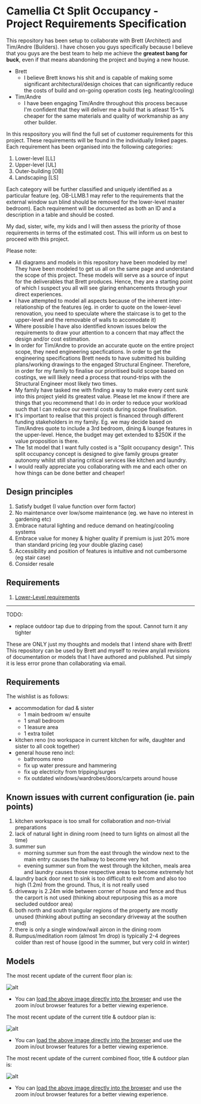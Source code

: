 # Camellia Ct Split Occupancy - Project Requirements Specification

This repository has been setup to collaborate with Brett (Architect) and Tim/Andre (Builders). I have chosen you guys specifically because I believe that you guys are the best team to help me achieve the **greatest bang for buck**, even if that means abandoning the project and buying a new house. 
* Brett 
  * I believe Brett knows his shit and is capable of making some significant architectural/design choices that can significantly reduce the costs of build and on-going operation costs (eg. heating/cooling) 
* Tim/Andre
  * I have been engaging Tim/Andre throughout this process because I'm confident that they will deliver me a build that is atleast 15+% cheaper for the same materials and quality of workmanship as any other builder. 

In this respository you will find the full set of customer requirements for this project. These requirements will be found in the individually linked pages. Each requirement has been organised into the following categories:
1. Lower-level [LL]
2. Upper-level [UL]
3. Outer-building [OB]
4. Landscaping [LS] 

Each category will be further classified and uniquely identified as a particular feature (eg. OB-LLMB.1 may refer to the requirements that the external window sun blind should be removed for the lower-level master bedroom). Each requirement will be documented as both an ID and a description in a table and should be costed.

My dad, sister, wife, my kids and I will then assess the priority of those requirements in terms of the estimated cost. This will inform us on best to proceed with this project.

Please note:
* All diagrams and models in this repository have been modeled by me! They have been modeled to get us all on the same page and understand the scope of this project. These models will serve as a source of input for the deliverables that Brett produces. Hence, they are a starting point of which I suspect you all will see glaring enhancements through your direct experiences.
* I have attempted to model all aspects because of the inherent inter-relationship of the features (eg. in order to quote on the lower-level renovation, you need to speculate where the staircase is to get to the upper-level and the removable of walls to accomodate it)
* Where possible I have also identified known issues below the requirements to draw your attention to a concern that may affect the design and/or cost estimation.
* In order for Tim/Andre to provide an accurate quote on the entire project scope, they need engineering specfications. In order to get the engineering specifications Brett needs to have submitted his building plans/working drawings to the engaged Structural Engineer. Therefore, in order for my family to finalise our prioritised build scope based on costings, we will likely need a process that round-trips with the Structural Engineer most likely two times. 
* My family have tasked me with finding a way to make every cent sunk into this project yield its greatest value. Please let me know if there are things that you recommend that I do in order to reduce your workload such that I can reduce our overral costs during scope finalisation.
* It's important to realise that this project is financed through different funding stakeholders in my family. Eg. we may decide based on Tim/Andres quote to include a 3rd bedroom, dining & lounge features in the upper-level. Hence, the budget may get extended to $250K if the value proposition is there.
* The 1st model that I want fully costed is a "Split occupancy design". This split occupancy concept is designed to give family groups greater autonomy whilst still sharing critical services like kitchen and laundry.  
* I would really appreciate you collaborating with me and each other on how things can be done better and cheaper!

## Design principles
1. Satisfy budget (I value function over form factor)
2. No maintenance over low/some maintenance (eg. we have no interest in gardening etc)
3. Embrace natural lighting and reduce demand on heating/cooling systems
4. Embrace value for money & higher quality if premium is just 20% more than standard pricing (eg your double glazing case)
5. Accessibility and position of features is intuitive and not cumbersome (eg stair case)
6. Consider resale

## Requirements
1. [Lower-Level requirements](./lower-level/Lower-Level-requirements.md)

---
TODO:
* replace outdoor tap due to dripping from the spout. Cannot turn it any tighter




These are ONLY just my thoughts and models that I intend share with Brett! This repository can be used by Brett and myself to review any/all revisions of documentation or models that I have authored and published. Put simply it is less error prone than collaborating via email.

## Requirements
The wishlist is as follows:
- accommodation for dad & sister
  - 1 main bedroom w/ ensuite
  - 1 small bedroom
  - 1 leasure area
  - 1 extra toilet
- kitchen reno (no workspace in current kitchen for wife, daughter and sister to all cook together)
- general house reno incl:
  - bathrooms reno
  - fix up water pressure and hammering
  - fix up electricity from tripping/surges
  - fix outdated windows/wardrobes/doors/carpets around house


## Known issues with current configuration (ie. pain points)
1. kitchen workspace is too small for collaboration and non-trivial preparations 
2. lack of natural light in dining room (need to turn lights on almost all the time)
3. summer sun
    * morning summer sun from the east  through the window next to the main entry causes the hallway to become very hot
    * evening summer sun from the west through the kitchen, meals area and laundry causes those respective areas to become extremely hot
4. laundry back door next to sink is too difficult to exit from and also too high (1.2m) from the ground. Thus, it is not really used
5. driveway is 2.24m wide between corner of house and fence and thus the carport is not used (thinking about repurposing this as a more secluded outdoor area)
6. both north and south triangular regions of the property are mostly unused (thinking about putting an secondary driveway at the southen end)
7. there is only a single window/wall aircon in the dining room
8. Rumpus/meditation room (almost 1m drop) is typically 2-4 degrees colder than rest of house (good in the summer, but very cold in winter)

## Models

The most recent update of the current floor plan is:

![alt](./house_floor_plan.svg)

* You can [load the above image directly into the browser](https://raw.githubusercontent.com/ashinw/house-prj-pub/master/house_floor_plan.svg) and use the zoom in/out browser features for a better viewing experience.


The most recent update of the current title & outdoor plan is:

![alt](./title_and_outdoor_plan.svg)

* You can [load the above image directly into the browser](https://raw.githubusercontent.com/ashinw/house-prj-pub/master/title_and_outdoor_plan.svg) and use the zoom in/out browser features for a better viewing experience.


The most recent update of the current combined floor, title & outdoor plan is:

![alt](./combo_title_and_outdoor_and_floor_plan.svg)

* You can [load the above image directly into the browser](https://raw.githubusercontent.com/ashinw/house-prj-pub/master/combo_title_and_outdoor_and_floor_plan.svg) and use the zoom in/out browser features for a better viewing experience.